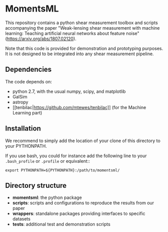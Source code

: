 MomentsML
=========

This repository contains a python shear measurement toolbox and scripts accompanying the paper "Weak-lensing shear measurement with machine learning: Teaching artificial neural networks about feature noise" (https://arxiv.org/abs/1807.02120).

Note that this code is provided for demonstration and prototyping purposes. It is not designed to be integrated into any shear measurement pipeline.

Dependencies
------------

The code depends on:

 * python 2.7, with the usual numpy, scipy, and matplotlib
 * GalSim
 * astropy
 * [[tenbilac|https://github.com/mtewes/tenbilac]] (for the Machine Learning part)


Installation
------------

We recommend to simply add the location of your clone of this directory to your PYTHONPATH.

If you use bash, you could for instance add the following line to your ``.bash_profile`` or ``.profile`` or equivalent::

	export PYTHONPATH=${PYTHONPATH}:/path/to/momentsml/



Directory structure
-------------------

- **momentsml**: the python package
- **scripts**: scripts and configurations to reproduce the results from our paper
- **wrappers**: standalone packages providing interfaces to specific datasets
- **tests**: additional test and demonstration scripts
